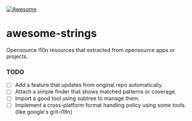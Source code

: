 [![Awesome](https://cdn.rawgit.com/sindresorhus/awesome/d7305f38d29fed78fa85652e3a63e154dd8e8829/media/badge.svg)](https://github.com/sindresorhus/awesome)

# awesome-strings
Opensource l10n resources that extracted from opensource apps or projects. 

### TODO
* [ ] Add a feature that updates from original repo automatically.
* [ ] Attach a simple finder that shows matched patterns or coverage.
* [ ] Import a good tool using subtree to manage them.
* [ ] Implement a cross-platform format handling policy using some tools.(like google's grit-i18n)
